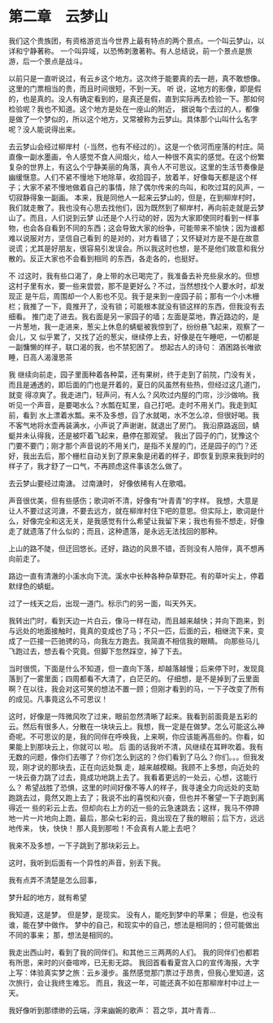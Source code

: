 
# 第二章　云梦山


我们这个贵族团，有资格游览当今世界上最有特点的两个景点。一个叫云梦山，以详和宁静著称。
一个叫异域，以恐怖刺激著称。有人总结说，前一个景点是旅游，后一个景点是战斗。


以前只是一直听说过，有云乡这个地方。这次终于能要真的去一趟，真不敢想像。
这里的门票相当的贵，而且时间很短，不到一天。
听 说，这地方的影像，即是假的，也是真的。没人有确定看到的，是真还是假，直到实际再去检验一下。那如何检验呢？我也不知道。这个地方是处在一座山的附近， 据说每个去过的人，都像是做了一个梦似的，所以这个地方，又常被称为云梦山。具体那个山叫什么名字呢？没人能说得出来。


去云梦山会经过柳岸村（-当然，也有不经过的）。这是一个依河而座落的村庄。简直像一副水墨画，令人感觉不食人间烟火，给人一种很不真实的感觉。在这个纷繁复杂的世界上，有这么个宁静美丽的角落，真令人不可思议。这里的生活节奏像是
幽缓惬意。人们不紧不慢地下地除草，收拾园子，放着羊，好像每天都是这个样子；大家不紧不慢地做着自己的事情，除了偶尔传来的鸟叫，和吹过耳的风声，一切寂静得象一副画。
本来，我是同他人一起来云梦山的，但是，在到柳岸村时，我们就走散了。我也没有心思去找他们，因为既然到了柳岸村，再向前走就是云梦山了。而且，人们说到云梦 山还是个人行动的好，因为大家即使同时看到一样事物，也会各自看到不同的东西；这会导致大家的纷争，可能带来不愉快；因为谁都难以说服对方，坚信自己看到 的是对的，对方看错了；又怀疑对方是不是在故意说谎；尤其是好朋友，很容易引发误会。所以我这时也想，是不是他们故意和我分散的。反正大家也不会看到相同 的东西，各走各的，也挺好。

不 过这时，我有些口渴了，身上带的水已喝完了，我准备去补充些泉水的。但想这村子里有水，要一些来尝尝，那不是更好么？不过，当然想找个人要水时，却发现正 是午后，周围却一个人影也不见。我于是来到一座园子前；那有一个小木栅栏；我推了一下，竟推开了，没有锁；可能根本就没有锁这样的东西，但我没有去细看。 推门走了进去。我右面是另一家园子的墙；左面是菜地，靠近路边的，是一片葱地，我一走进来，葱尖上休息的蜻蜓被我惊到了，纷纷悬飞起来，观察了一会儿，又 似乎累了，又找了近的葱尖，继续停上去，好像是在午睡吧，一切都是一副慵懒的样子，联口渴的我，也不禁犯困了。
想起古人的诗句：
   酒困路长唯欲睡，日高人渴漫思茶

我 继续向前走，园子里面种着各种菜，还有果树，终于走到了前院，门没有关，而且是通透的，即后面的门也是开着的，夏日的风虽然有些热，但经过这几道门，就变 得凉爽了。我走进门，轻声问，有人么？风吹过内屋的门帘，沙沙做响。我听见一个声音，是要喝水么？水瓢在缸里，自己打吧。走时不用关门。我走到缸前，看到 水上漂着水瓢。来不及多想，舀了水就喝，水不怎么凉，但很好喝。我不客气地将水壶再装满水，小声说了声谢谢，就退出了房门。
我沿原路返回，蜻蜓并未认得我，还是被吓着飞起来，悬停在那观望。
我出了园子的门，犹豫这个门要不要门；刚才那个声音说的不用关门，是指不关屋的门，还是园子的门？还好，我出去后，那个栅栏自动关到了原来象是闭着的样子，即恢复到原来我到时的样子了，我才舒了一口气，不再顾虑这件事该怎么做了。

去云梦山要经过南溏。
过南溏时，
好像依稀有人在歌唱。

声音很优美，但有些感伤；歌词听不清，好像有“叶青青”的字样。
我想，大意是让人不要过这河溏，不要去远方，就在柳岸村住下吧的意思。但实际上，歌词是什么，好像完全和这无关，是我感觉有什么希望让我留下来；我也有些不想走，好像走了就遗落了什么似的；而且，这种遗落，是永远无法找回的那种。

上山的路不陡，但迂回悠长。还好，路边的风景不错，否则没有人陪伴，真不想再向前走了。

路边一直有清澈的小溪水向下流。溪水中长种各种杂草野花。有的草叶尖上，停着默绿色的蜻蜓。

过了一线天之后，出现一道门。标示门的另一面，叫天外天。



我转出门时，看到天边一片白云，像马一样在动，而且越来越快；并向下跑来，到与远处的地面接触时，竟真的变成也了马；不只一匹，后面的云，相继流下来，变成了一匹接一匹驰骋的马，向我左方跑去。我简直不相信我的眼睛。
向那些马儿飞跑过去，想去看个究竟。但脚下忽然踩空，掉了下去。

当时很慌，下面是什么不知道，但一直向下落，却越落越慢；后来停下时，发现竟落到了一雾里面；四周都看不大清了，白茫茫的。
仔细想，是不是掉到了云里面啊？在以往，我会对这可笑的想法不置一顾；但刚才看到的马，一下子改变了所有的成见。凡事竟这么不可思议！



这时，好像是一阵微风吹了过来，眼前忽然清晰了起来。我看到前面竟是五彩的云。然后有很多人，分散在一块块云上。我想，我一定是在做梦。怎么可能这么神奇呢。不可思议的是，我的同伴在呼唤我，上来啊，你应该能再高些的。你看，如果能上到那块云上，你就可以   啦。
后 面的话我听不清，风继续在耳畔吹着。我有无数的问题，像你们去哪了？你们怎么到这的？你们看到了马么？你们。。。但我发现，刚才说的那块去，正在向远处飘 走，越来越模糊。我顾不上多想，向近处的一块云奋力跳了过去，竟成功地跳上去了。我看着更远的一处云，心想，这能行么？ 希望战胜了恐惧，这里的时间好像不等人的样子，我寻速全力向远处的支助跑跳去过，竟然又跑上去了；我说不出的喜悦和兴奋，但也并不奢望一下子跑到离得近一 些的彩云上去。但却向右上方的近一些的云急速跳去；这样，我马不停蹄地一片一片地向上跑，最后，那朵七彩的云，竟出现在了我的眼前；后下方，远远地传来， 快，快快！
那人竟到那啦！不会真有人能上去吧？

我来不及多想，一下子跳到了那块彩云上。

这时，我听到后面有一个异性的声音，别丢下我。

我有点弄不清楚是怎么回事，


梦升起的地方，就有希望

我知道，这是梦。
但是梦，是现实。
没有人，能吃到梦中的苹果；
但是，也没有谁，能在梦中做作。
梦中的自己，和现实中的自己，想法是相同的；但可能做出不同的事来；
那，想法是相同的。



我走出西山时，看到了我的同伴们。和其他三三两两的人们。
我的同伴们也都若有所思，来时的兴奋喧哗，已无影无踪。
我回首看看夏宫入口的宣传海报，大字上写：体验真实梦之旅：云乡漫步。虽然感觉那门票过于昂贵，但我心里知道，这次旅行，会让我终生难忘。
而且，我这一年，可能还真不如在那柳岸村中过上一天。

我好像听到那缥缈的云端，浮来幽婉的歌声：
苕之华，其叶青青...




